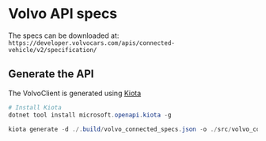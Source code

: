 # Volvo API specs

The specs can be downloaded at: `https://developer.volvocars.com/apis/connected-vehicle/v2/specification/`

## Generate the API

The VolvoClient is generated using [Kiota](https://learn.microsoft.com/en-us/openapi/kiota/overview)

```ps1
# Install Kiota
dotnet tool install microsoft.openapi.kiota -g

kiota generate -d ./.build/volvo_connected_specs.json -o ./src/volvo_connected/vcclient -l Python -c VolvoConnectedClient --ebc --serializer kiota_serialization_json.json_serialization_writer_factory.JsonSerializationWriterFactory --deserializer kiota_serialization_json.json_parse_node_factory.JsonParseNodeFactory --co
```